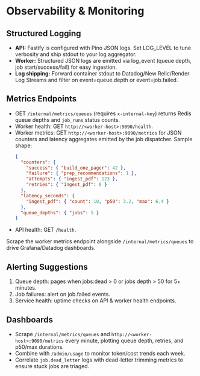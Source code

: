 # Observability & Monitoring

## Structured Logging

- **API:** Fastify is configured with Pino JSON logs. Set LOG_LEVEL to tune verbosity and ship stdout to your log aggregator.
- **Worker:** Structured JSON logs are emitted via log_event (queue depth, job start/success/fail) for easy ingestion.
- **Log shipping:** Forward container stdout to Datadog/New Relic/Render Log Streams and filter on event=queue.depth or event=job.failed.

## Metrics Endpoints

- GET `/internal/metrics/queues` (requires `x-internal-key`) returns Redis queue depths and `job_runs` status counts.
- Worker health: GET `http://<worker-host>:9090/health`.
- Worker metrics: GET `http://<worker-host>:9090/metrics` for JSON counters and latency aggregates emitted by the job dispatcher. Sample shape:
  ```json
  {
    "counters": {
      "success": { "build_one_pager": 42 },
      "failure": { "prep_recommendations": 1 },
      "attempts": { "ingest_pdf": 123 },
      "retries": { "ingest_pdf": 6 }
    },
    "latency_seconds": {
      "ingest_pdf": { "count": 10, "p50": 3.2, "max": 6.4 }
    },
    "queue_depths": { "jobs": 5 }
  }
  ```
- API health: GET `/health`.

Scrape the worker metrics endpoint alongside `/internal/metrics/queues` to drive Grafana/Datadog dashboards.

## Alerting Suggestions

1. Queue depth: pages when jobs:dead > 0 or jobs depth > 50 for 5+ minutes.
2. Job failures: alert on job.failed events.
3. Service health: uptime checks on API & worker health endpoints.

## Dashboards

- Scrape `/internal/metrics/queues` and `http://<worker-host>:9090/metrics` every minute, plotting queue depth, retries, and p50/max durations.
- Combine with `/admin/usage` to monitor token/cost trends each week.
- Correlate `job.dead_letter` logs with dead-letter trimming metrics to ensure stuck jobs are triaged.
